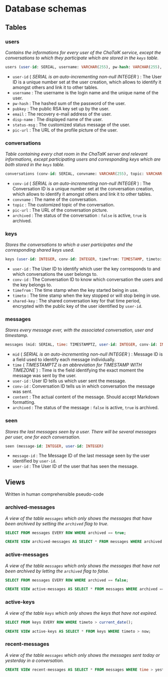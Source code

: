 # Database schemas

## Tables

### users

*Contains the informations for every user of the ChaTalK service, except the conversations to which they participate which are stored in the `keys` table.*

```SQL
users (user-id: SERIAL, username: VARCHAR(255), pw-hash: VARCHAR(255), pubkey: VARCHAR(1024), email: VARCHAR(255), disp-name: VARCHAR(255), status-msg: VARCHAR(512), pic-url: VARCHAR(64))
```

* `user-id` ( *SERIAL is an auto-incrementing non-null INTEGER* ) : The User ID is a unique number set at the user creation, which allows to identify it amongst others and link it to other tables.
* `username` : The username is the login name and the unique name of the user.
* `pw-hash` : The hashed sum of the password of the user.
* `pubkey` : The public RSA key set up by the user.
* `email` : The recovery e-mail address of the user.
* `disp-name` : The displayed name of the user.
* `status-msg` : The customized status message of the user.
* `pic-url` : The URL of the profile picture of the user.

### conversations

*Table containing every chat room in the ChaTalK server and relevant informations, except participating users and corresponding keys which are both stored in the `keys` table.*

```SQL
conversations (conv-id: SERIAL, convname: VARCHAR(255), topic: VARCHAR(512), pic-url: VARCHAR(64), archived: BOOLEAN)
```

* `conv-id` ( *SERIAL is an auto-incrementing non-null INTEGER* ) : The Conversation ID is a unique number set at the conversation creation, which allows to identify it amongst others and link it to other tables.
* `convname` : The name of the conversation.
* `topic` : The customized topic of the conversation.
* `pic-url` : The URL of the conversation picture.
* `archived` : The status of the conversation : `false` is active, `true` is archived.

### keys

*Stores the conversations to which a user participates and the corresponding shared keys used.*

```SQL
keys (user-id: INTEGER, conv-id: INTEGER, timefrom: TIMESTAMP, timeto: TIMESTAMP, shared-key: VARCHAR(1024))
```

* `user-id` : The User ID to identify which user the key corresponds to and which conversations the user belongs to.
* `conv-id` : The Conversation ID to know which conversation the users and the key belongs to.
* `timefrom` : The time stamp when the key started being in use.
* `timeto` : The time stamp when the key stopped or will stop being in use.
* `shared-key` : The shared conversation key for that time period, encrypted with the public key of the user identified by `user-id`.

### messages

*Stores every message ever, with the associated conversation, user and timestamp.*

```SQL
messages (mid: SERIAL, time: TIMESTAMPTZ, user-id: INTEGER, conv-id: INTEGER, content: VARCHAR(4096), archived: BOOLEAN)
```

* `mid` ( *SERIAL is an auto-incrementing non-null INTEGER* ) : Message ID is a field used to identify each message individually.
* `time` ( *TIMESTAMPTZ is an abbreviation for TIMESTAMP WITH TIMEZONE* ) : Time is the field identifying the exact moment the message was sent by the user.
* `user-id` : User ID tells us which user sent the message.
* `conv-id` : Conversation ID tells us in which conversation the message was sent.
* `content` : The actual content of the message. Should accept Markdown formatting.
* `archived` : The status of the message : `false` is active, `true` is archived.

### seen

*Stores the last messages seen by a user. There will be several messages per user, one for each conversation.*

```SQL
seen (message-id: INTEGER, user-id: INTEGER)
```

* `message-id` : The Message ID of the last message seen by the user identified by `user-id`.
* `user-id` : The User ID of the user that has seen the message.

## Views

Written in human comprehensible pseudo-code

### archived-messages

*A view of the table `messages` which only shows the messages that have been archived by setting the `archived` flag to true.*

```SQL
SELECT FROM messages EVERY ROW WHERE archived == true;
```

```SQL
CREATE VIEW archived-messages AS SELECT * FROM messages WHERE archived == true;
```

### active-messages

*A view of the table `messages` which only shows the messages that have not been archived by letting the `archived` flag to false.*

```SQL
SELECT FROM messages EVERY ROW WHERE archived == false;
```

```SQL
CREATE VIEW active-messages AS SELECT * FROM messages WHERE archived == false;
```

### active-keys

*A view of the table `keys` which only shows the keys that have not expired.*

```SQL
SELECT FROM keys EVERY ROW WHERE timeto > current_date();
```

```SQL
CREATE VIEW active-keys AS SELECT * FROM keys WHERE timeto > now;
```

### recent-messages

*A view of the table `messages` which only shows the messages sent today or yesterday in a conversation.*

```SQL
CREATE VIEW recent-messages AS SELECT * FROM messages WHERE time > yesterday;
```
